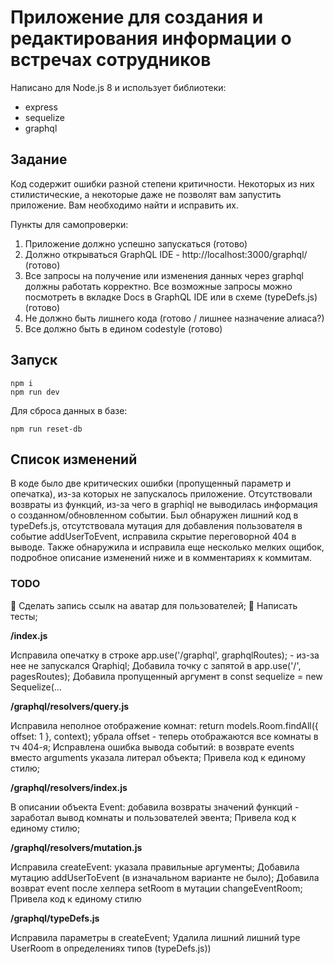 # Приложение для создания и редактирования информации о встречах сотрудников

Написано для Node.js 8 и использует библиотеки:
* express
* sequelize
* graphql

## Задание
Код содержит ошибки разной степени критичности. Некоторых из них стилистические, а некоторые даже не позволят вам запустить приложение. Вам необходимо найти и исправить их.

Пункты для самопроверки:
1. Приложение должно успешно запускаться (готово)
2. Должно открываться GraphQL IDE - http://localhost:3000/graphql/ (готово)
3. Все запросы на получение или изменения данных через graphql должны работать корректно. Все возможные запросы можно посмотреть в вкладке Docs в GraphQL IDE или в схеме (typeDefs.js) (готово)
4. Не должно быть лишнего кода (готово / лишнее назначение алиаса?)
5. Все должно быть в едином codestyle (готово)

## Запуск
```
npm i
npm run dev
```

Для сброса данных в базе:
```
npm run reset-db
```

## Список изменений

В коде было две критических ошибки (пропущенный параметр и опечатка), из-за которых не запускалось приложение. Отсутствовали возвраты из функций, 
из-за чего в graphiql не выводилась информация о созданном/обновленном событии. Был обнаружен лишний код в typeDefs.js, 
отсутствовала мутация для добавления пользователя в событие addUserToEvent, исправила скрытие переговорной 404 в выводе.
Также обнаружила и исправила еще несколько мелких ощибок, подробное описание изменений ниже и в комментариях к коммитам.

### TODO
:red_circle: Сделать запись ссылк на аватар для пользователей;
:red_circle: Написать тесты;

**/index.js**
 
Исправила опечатку в строке app.use('/graphql', graphqlRoutes); - из-за нее не запускался Qraphiql;
Добавила точку с запятой в app.use('/', pagesRoutes);
Добавила пропущенный аргумент в const sequelize = new Sequelize(...

**/graphql/resolvers/query.js**

Исправила неполное отображение комнат: return models.Room.findAll({ offset: 1 }, context); убрала offset - теперь отображаются все комнаты в тч 404-я;
Исправлена ошибка вывода событий: в возврате events вместо arguments указала литерал объекта;
Привела код к единому стилю;

**/graphql/resolvers/index.js**

В описании объекта Event: добавила возвраты значений функций - заработал вывод комнаты и пользователей эвента;
Привела код к единому стилю;

**/graphql/resolvers/mutation.js**

Исправила createEvent: указала правильные аргументы; 
Добавила  мутацию addUserToEvent (в изначальном варианте не было);
Добавила возврат event после хелпера setRoom в мутации changeEventRoom;
Привела код к единому стилю

**/graphql/typeDefs.js**
 
Исправила параметры в createEvent;
Удалила лишний лишний type UserRoom в определениях типов (typeDefs.js))
